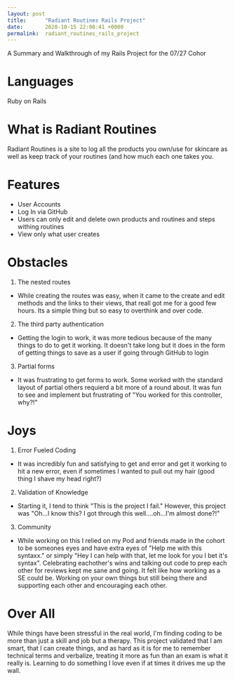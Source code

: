 ```yaml
---
layout: post
title:      "Radiant Routines Rails Project"
date:       2020-10-15 22:08:41 +0000
permalink:  radiant_routines_rails_project
---
```



A Summary and Walkthrough of my Rails Project for the 07/27 Cohor

# Languages
Ruby on Rails

# What is Radiant Routines
Radiant Routines is a site to log all the products you own/use for skincare as well as keep track of your routines (and how much each one takes you.
# Features
* User Accounts
* Log In via GitHub
* Users can only edit and delete own products and routines and steps withing routines
* View only what user creates
# Obstacles
1.  The nested routes
* While creating the routes was easy, when it came to the create and edit methods and the links to their views, that reall got me for a good few hours. Its a simple thing but so easy to overthink and over code.
2.  The third party authentication
* Getting the login to work, it was more tedious because of the many things to do to get it working. It doesn't take long but it does in the form of getting things to save as a user if going through GitHub to login
3.  Partial forms
* It was frustrating to get forms to work. Some worked with the standard layout of partial others requierd a bit more of a round about. It was fun to see and implement but frustrating of "You worked for this controller, why?!"

# Joys
1.  Error Fueled Coding
* It was incredibly fun and satisfying to get and error and get it working to hit a new error, even if sometimes I wanted to pull out my hair (good thing I shave my head right?)
2.  Validation of Knowledge
* Starting it, I tend to think "This is the project I fail." However, this project was "Oh...I know this? I got through this well....oh...I'm almost done?!" 
3.  Community
* While working on this I relied on my Pod and friends made in the cohort to be someones eyes and have extra eyes of "Help me with this syntaxx." or simply "Hey I can help with that, let me look for you I bet it's syntax". Celebrating eachother's wins and talking out code to prep each other for reviews kept me sane and going. It felt like how working as a SE could be. Working on your own things but still being there and supporting each other and encouraging each other.

# Over All
While things have been stressful in the real world, I'm finding coding to be more than just a skill and job but a therapy. This project validated that I am smart, that I can create things, and as hard as it is for me to remember technical terms and verbalize, treating it more as fun than an exam is what it really is. Learning to do something I love even if at times it drives me up the wall.





